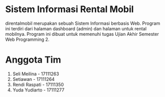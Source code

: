 # Sistem Informasi Rental Mobil
direntalmobil merupakan sebuah Sistem Informasi berbasis Web. Program ini terdiri dari halaman dashboard (admin) dan halaman untuk rental mobilnya. Program ini dibuat untuk memenuhi tugas Ujian Akhir Semester Web Programming 2.


# Anggota Tim
1. Seli Meilina - 17111263
2. Setiawan - 17111264
3. Rendi Raspati - 17111350
4. Yuda Yudiarto - 17111277
